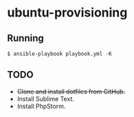 # ubuntu-provisioning

## Running

`$ ansible-playbook playbook.yml -K`

## TODO

* <s>Clone and install dotfiles from GitHub.</s>
* Install Sublime Text.
* Install PhpStorm.
